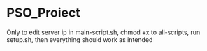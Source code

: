 # PSO_Proiect

Only to edit server ip in main-script.sh, chmod +x to all-scripts, run setup.sh, then everything should work as intended
